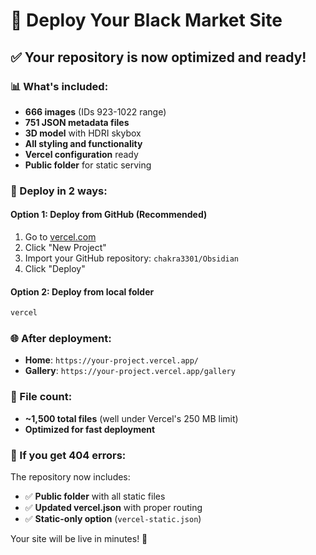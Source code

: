 # 🚀 Deploy Your Black Market Site

## ✅ Your repository is now optimized and ready!

### 📊 What's included:
- **666 images** (IDs 923-1022 range)
- **751 JSON metadata files**
- **3D model** with HDRI skybox
- **All styling and functionality**
- **Vercel configuration** ready
- **Public folder** for static serving

### 🎯 Deploy in 2 ways:

#### Option 1: Deploy from GitHub (Recommended)
1. Go to [vercel.com](https://vercel.com)
2. Click "New Project"
3. Import your GitHub repository: `chakra3301/Obsidian`
4. Click "Deploy"

#### Option 2: Deploy from local folder
```bash
vercel
```

### 🌐 After deployment:
- **Home**: `https://your-project.vercel.app/`
- **Gallery**: `https://your-project.vercel.app/gallery`

### 📁 File count:
- **~1,500 total files** (well under Vercel's 250 MB limit)
- **Optimized for fast deployment**

### 🔧 If you get 404 errors:
The repository now includes:
- ✅ **Public folder** with all static files
- ✅ **Updated vercel.json** with proper routing
- ✅ **Static-only option** (`vercel-static.json`)

Your site will be live in minutes! 🎉 